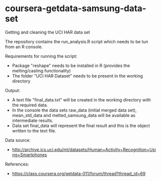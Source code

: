 # coursera-getdata-samsung-data-set
Getting and cleaning the UCI HAR data set

The repository contains the run_analysis.R script which needs to be tun from an R console.

Requirements for running the script:
- Package "reshape" needs to be installed in R (provides the melting/casting functionality)
- The folder "UCI HAR Dataset" needs to be present in the working directory

Output:
- A text file "final_data.txt" will be created in the working directory with the required data.
- In the console the data sets raw_data (initial merged data set), mean_std_data and melted_samsung_data will be available as intermediate results.
- Data set final_data will represent the final result and this is the object written to the text file.

Data source:
- http://archive.ics.uci.edu/ml/datasets/Human+Activity+Recognition+Using+Smartphones

References:
- https://class.coursera.org/getdata-011/forum/thread?thread_id=69